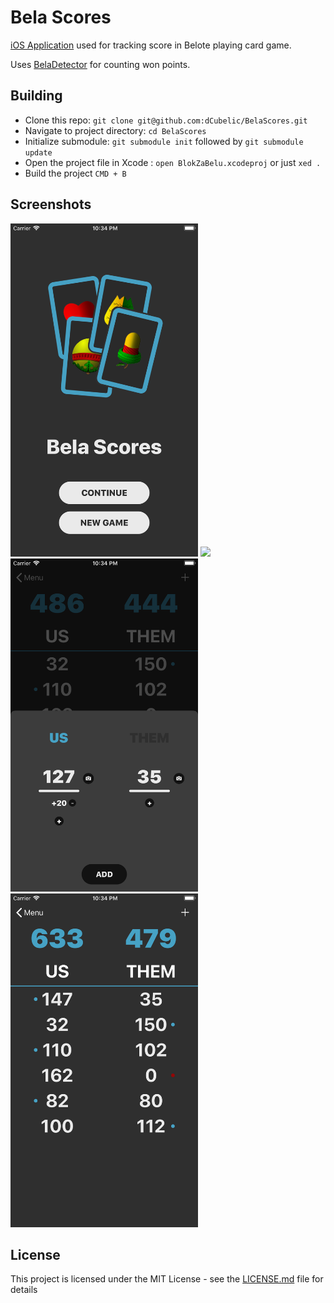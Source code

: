 # Bela Scores

[iOS Application](https://apps.apple.com/us/app/bela-scores/id1476583341?ls=1) used for tracking score in Belote playing card game.

Uses [BelaDetector](https://github.com/dCubelic/BelaDetector) for counting won points.

## Building

- Clone this repo: `git clone git@github.com:dCubelic/BelaScores.git`
- Navigate to project directory: `cd BelaScores`
- Initialize submodule: `git submodule init` followed by `git submodule update`
- Open the project file in Xcode : `open BlokZaBelu.xcodeproj` or just `xed .`
- Build the project `CMD + B`
  

## Screenshots

<img src="images/MainMenu.png" width="300"> <img src="images/Detector.png" width="300">
<img src="images/AddScore.png" width="300"> <img src="images/Scores.png" width="300">


## License

This project is licensed under the MIT License - see the [LICENSE.md](LICENSE.md) file for details
